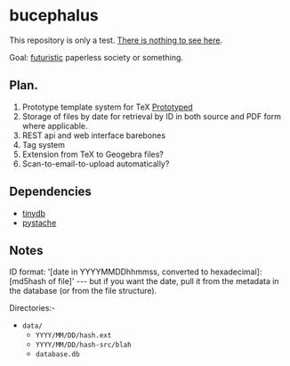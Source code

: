 # bucephalus

This repository is only a test. [There is nothing to see here](https://www.youtube.com/watch?v=V2MIvUx9uiQ).

Goal: [futuristic](https://abstrusegoose.com/440) paperless society or something.

## Plan.
1. Prototype template system for TeX [Prototyped](horsepee/)
2. Storage of files by date for retrieval by ID in both source and PDF form where applicable.
3. REST api and web interface barebones
4. Tag system
5. Extension from TeX to Geogebra files?
6. Scan-to-email-to-upload automatically?

## Dependencies
* [tinydb](https://pypi.org/project/tinydb/)
* [pystache](https://github.com/defunkt/pystache)

## Notes
ID format: '[date in YYYYMMDDhhmmss, converted to hexadecimal]:[md5hash of file]' --- but if you want the date, pull it
from the metadata in the database (or from the file structure).

Directories:-
* `data/`
  * `YYYY/MM/DD/hash.ext`
  * `YYYY/MM/DD/hash-src/blah`
  * `database.db`
